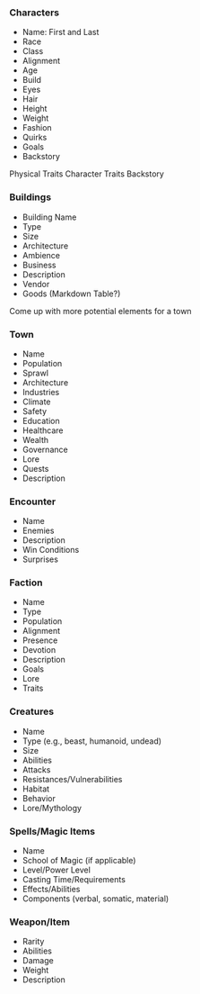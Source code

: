 ### Characters
- Name: First and Last 
- Race
- Class
- Alignment
- Age
- Build
- Eyes 
- Hair
- Height
- Weight
- Fashion
- Quirks
- Goals
- Backstory

Physical Traits
Character Traits
Backstory

### Buildings
- Building Name
- Type
- Size
- Architecture
- Ambience
- Business
- Description
- Vendor
- Goods (Markdown Table?)

Come up with more potential elements for a town
### Town
- Name
- Population
- Sprawl
- Architecture
- Industries
- Climate
- Safety
- Education
- Healthcare
- Wealth
- Governance
- Lore
- Quests
- Description 
### Encounter
- Name
- Enemies
- Description
- Win Conditions
- Surprises
### Faction
- Name
- Type
- Population
- Alignment
- Presence
- Devotion
- Description
- Goals
- Lore
- Traits
### Creatures
- Name
- Type (e.g., beast, humanoid, undead)
- Size
- Abilities
- Attacks
- Resistances/Vulnerabilities
- Habitat
- Behavior
- Lore/Mythology
### Spells/Magic Items
- Name
- School of Magic (if applicable)
- Level/Power Level
- Casting Time/Requirements
- Effects/Abilities
- Components (verbal, somatic, material)
### Weapon/Item 
- Rarity
- Abilities
- Damage
- Weight
- Description
